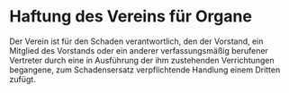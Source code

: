 # Haftung des Vereins für Organe

Der Verein ist für den Schaden verantwortlich, den der Vorstand, ein Mitglied des Vorstands oder ein anderer verfassungsmäßig berufener Vertreter durch eine in Ausführung der ihm zustehenden Verrichtungen begangene, zum Schadensersatz verpflichtende Handlung einem Dritten zufügt. 

